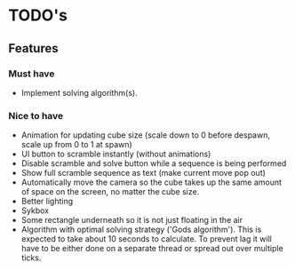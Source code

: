 # TODO's

## Features
### Must have
- Implement solving algorithm(s).

### Nice to have
- Animation for updating cube size (scale down to 0 before despawn, scale up from 0 to 1 at spawn)
- UI button to scramble instantly (without animations)
- Disable scramble and solve button while a sequence is being performed
- Show full scramble sequence as text (make current move pop out)
- Automatically move the camera so the cube takes up the same amount of space on the screen, no matter the cube size.
- Better lighting
- Sykbox
- Some rectangle underneath so it is not just floating in the air
- Algorithm with optimal solving strategy ('Gods algorithm'). This is expected to take about 10 seconds to calculate. To prevent lag it will have to be either done on a separate thread or spread out over multiple ticks.
